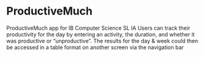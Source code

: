 # ProductiveMuch
ProductiveMuch app for IB Computer Science SL IA
Users can track their productivity for the day by entering an activity, the duration, and whether it was productive or “unproductive”. 
The results for the day & week could then be accessed in a table format on another screen via the navigation bar
